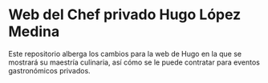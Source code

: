 # Web del Chef privado Hugo López Medina

Este repositorio alberga los cambios para la web de Hugo en la que se mostrará su maestría culinaria, así cómo se le puede contratar para eventos gastronómicos privados.

